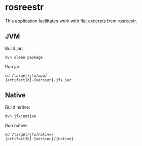 # rosreestr
This application facilitates work with flat excerpts from rosreestr.

## JVM
Build jar:

    mvn clean package
    
Run jar:

    cd /target/jfx/app/
    {artifactId}-{version}-jfx.jar


## Native
Build native:

    mvn jfx:native

Run native:

    cd /target/jfx/native/
    {artifactId}-{version}/{native}